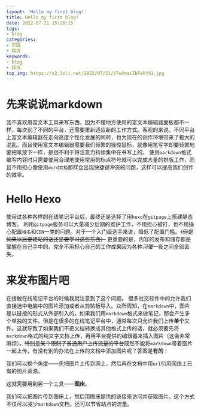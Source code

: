 ```yaml
---
layout: 'Hello my first blog!'
title: Hello my first blog!
date: 2022-07-21 15:26:15
tags:
- blog
categories:
- 实践
- 踩坑
keywords: 
- blog
- 踩坑
top_img: https://s2.loli.net/2022/07/21/V7w4maiIbFekYA1.jpg
---
```

# 先来说说markdown
我不喜欢用富文本工具来写东西。因为不懂地方使用的富文本编辑器面板都不一样，每次到了不同的平台，还需要重新适应新的工作方式。客观的来说，不同平台上富文本编辑器在走向高度个性化发展的同时，也为现在的创作环境带来了极大的混乱。而且使用富文本编辑器需要我们频繁的操控鼠标，就像用笔写字却要频繁地要把笔放下一样，是很不利于将注意力持续集中在书写上的。
使用`markdown`格式编写内容时只需要使用合理地使用常用的标点符号就可以完成大量的排版工作，而且不用担心像使用`word文档`那样会出现快捷键冲突的问题，这样可以提高我们创作的效率。

# Hello Hexo
使用过各种各样的在线笔记平台后，最终还是选择了用`hexo`在`gitpage`上搭建静态博客。
利用`gitpage`服务可以大量减少后期的维护工作，不用担心被打，也不用操心配置`域名`和`CDN`一类的问题。对于一个入门级选手来说，降低了配置门槛。~~（但是如果以后要建站的话还是要学习这些东西）~~
更重要的是，内容的发布和储存都是掌握在自己手中的。完全不用担心自己的工作成果因为各种*河蟹*一夜之间全部丢失。

# 来发布图片吧
在接触在线笔记平台的时候我就注意到了这个问题。
很多社交软件中的允许我们直接选中电脑中的图片添加或者从剪贴板导入。众所周知，在`markdown`中，图片是以链接的形式从外部引入的。如果我们用`markdown`格式来做笔记，那会产生多个单独的文件。但是在很多的在线笔记平台中，通常每次只允许我们上传**单个**文件。这就导致了如果我们不把文档转换成其他格式上传的话，就必须要先将`markdown`格式的纯文字文档上传，再用平台提供的编辑器来插入图片（这会非常麻烦）。~~特别是某个限制了普通用户上传流量的平台~~既然不能将`markdown`带着图片一起上传，有没有别的办法在上传的文档中添加图片呢？答案是**有的**！

我们可以换个角度——先把图片上传到网上，然后再在文档中用`url`引用网络上已有的图片资源。

这就需要用到另一个工具——**图床**。

我们可以把图片传到图床上，然后用图床提供的链接来访问并获取图片。这个方式不仅可以减少`markdown`文档，还可以节省站点的流量。
